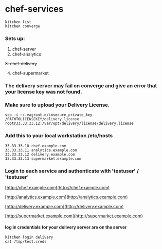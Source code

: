 # chef-services

```
kitchen list
kitchen converge
```
### Sets up:

1. chef-server
2. chef-analytics
 
~~3. chef-delivery~~

4. chef-supermarket

### The delivery server may fail on converge and give an error that your license key was not found.
### Make sure to upload your Delivery License.
```
scp -i ~/.vagrant.d/insecure_private_key /PATHTOLICENSEKEY/delivery.license root@33.33.33.12:/var/opt/delivery/license/delivery.license
```

### Add this to your local workstation /etc/hosts

```
33.33.33.10 chef.example.com
33.33.33.11 analytics.example.com
33.33.33.12 delivery.example.com
33.33.33.13 supermarket.example.com
```

### Login to each service and authenticate with 'testuser' / 'testuser'

[http://chef.example.com](http://chef.example.com)

[http://analytics.example.com](http://analytics.example.com)

[http://delivery.example.com](http://delivery.example.com)

[http://supermarket.example.com](http://supermarket.example.com)

#### log in credentials for your delivery server are on the server
```
kitchen login delivery
cat /tmp/test.creds
```
